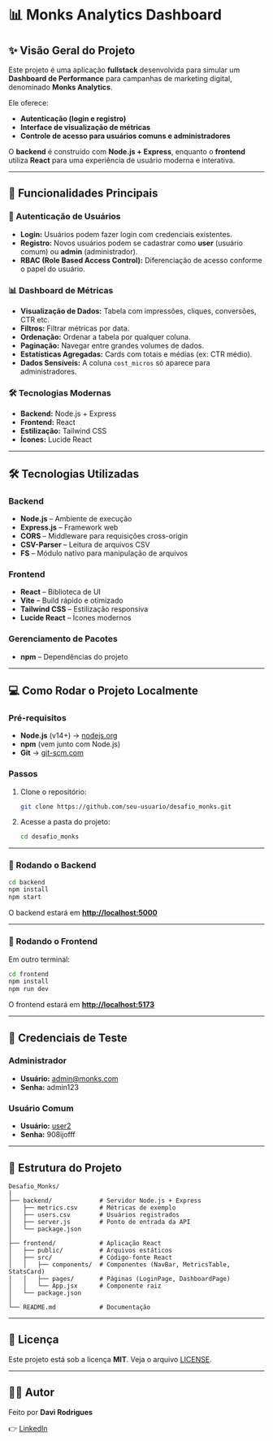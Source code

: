 # 📊 Monks Analytics Dashboard

## ✨ Visão Geral do Projeto

Este projeto é uma aplicação **fullstack** desenvolvida para simular um **Dashboard de Performance** para campanhas de marketing digital, denominado **Monks Analytics**.

Ele oferece:

* **Autenticação (login e registro)**
* **Interface de visualização de métricas**
* **Controle de acesso para usuários comuns e administradores**

O **backend** é construído com **Node.js + Express**, enquanto o **frontend** utiliza **React** para uma experiência de usuário moderna e interativa.

---

## 🚀 Funcionalidades Principais

### 🔐 Autenticação de Usuários

* **Login:** Usuários podem fazer login com credenciais existentes.
* **Registro:** Novos usuários podem se cadastrar como **user** (usuário comum) ou **admin** (administrador).
* **RBAC (Role Based Access Control):** Diferenciação de acesso conforme o papel do usuário.

### 📊 Dashboard de Métricas

* **Visualização de Dados:** Tabela com impressões, cliques, conversões, CTR etc.
* **Filtros:** Filtrar métricas por data.
* **Ordenação:** Ordenar a tabela por qualquer coluna.
* **Paginação:** Navegar entre grandes volumes de dados.
* **Estatísticas Agregadas:** Cards com totais e médias (ex: CTR médio).
* **Dados Sensíveis:** A coluna `cost_micros` só aparece para administradores.

### 🛠️ Tecnologias Modernas

* **Backend:** Node.js + Express
* **Frontend:** React
* **Estilização:** Tailwind CSS
* **Ícones:** Lucide React

---

## 🛠️ Tecnologias Utilizadas

### Backend

* **Node.js** – Ambiente de execução
* **Express.js** – Framework web
* **CORS** – Middleware para requisições cross-origin
* **CSV-Parser** – Leitura de arquivos CSV
* **FS** – Módulo nativo para manipulação de arquivos

### Frontend

* **React** – Biblioteca de UI
* **Vite** – Build rápido e otimizado
* **Tailwind CSS** – Estilização responsiva
* **Lucide React** – Ícones modernos

### Gerenciamento de Pacotes

* **npm** – Dependências do projeto

---

## 💻 Como Rodar o Projeto Localmente

### Pré-requisitos

* **Node.js** (v14+) → [nodejs.org](https://nodejs.org)
* **npm** (vem junto com Node.js)
* **Git** → [git-scm.com](https://git-scm.com)

### Passos

1. Clone o repositório:

   ```bash
   git clone https://github.com/seu-usuario/desafio_monks.git
   ```
2. Acesse a pasta do projeto:

   ```bash
   cd desafio_monks
   ```

---

### 🔹 Rodando o Backend

```bash
cd backend
npm install
npm start
```

O backend estará em **[http://localhost:5000](http://localhost:5000)**

---

### 🔹 Rodando o Frontend

Em outro terminal:

```bash
cd frontend
npm install
npm run dev
```

O frontend estará em **[http://localhost:5173](http://localhost:5173)**

---

## 🔑 Credenciais de Teste

### Administrador

* **Usuário:** [admin@monks.com](mailto:admin@monks.com)
* **Senha:** admin123

### Usuário Comum

* **Usuário:** [user2](user2)
* **Senha:** 908ijofff

---

## 📁 Estrutura do Projeto

```
Desafio_Monks/
│
├── backend/             # Servidor Node.js + Express
│   ├── metrics.csv      # Métricas de exemplo
│   ├── users.csv        # Usuários registrados
│   ├── server.js        # Ponto de entrada da API
│   └── package.json
│
├── frontend/            # Aplicação React
│   ├── public/          # Arquivos estáticos
│   ├── src/             # Código-fonte React
│   │   ├── components/  # Componentes (NavBar, MetricsTable, StatsCard)
│   │   ├── pages/       # Páginas (LoginPage, DashboardPage)
│   │   └── App.jsx      # Componente raiz
│   └── package.json
│
└── README.md            # Documentação
```


---

## 📄 Licença

Este projeto está sob a licença **MIT**. Veja o arquivo [LICENSE](LICENSE).

---

## 🙋‍♂️ Autor

Feito por **Davi Rodrigues**

👉 [LinkedIn](https://www.linkedin.com/in/davi-rodrigues-petronilho-aa4b9319a/)
